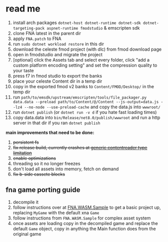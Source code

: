 # read me

1. install arch packages `dotnet-host dotnet-runtime dotnet-sdk dotnet-targeting-pack aspnet-runtime fmodstudio` & emscripten sdk
2. clone FNA latest in the parent dir
3. apply `FNA.patch` to FNA
4. run `sudo dotnet workload restore` in this dir
5. download the celeste fmod project (with dlc) from fmod download page
6. open in fmodstudio and migrate the project
7. [optional] click the Assets tab and select every folder, click "add a custom platform encoding setting" and set the compression quality to your taste
8. press f7 in fmod studio to export the banks
8. place your celeste Content dir in a temp dir
9. copy in the exported fmod v2 banks to `Content/FMOD/Desktop/` in the temp dir
10. run `path/to/emsdk/upstream/emscripten/tools/file_packager.py data.data --preload path/to/Content/@/Content --js-output=data.js --lz4 --no-node --use-preload-cache` and copy the data.js into `wwwroot/`
11. run `dotnet publish` (or `dotnet run -v d` if you hate fast loading times)
12. copy data.data into `bin/Release/net8.0/publish/wwwroot` and run a http server in that dir if you ran `dotnet publish`

**main improvements that need to be done:**
1. ~~persistent fs~~
2. ~~fix release build, currently crashes at [generic contentreader type limitation](<https://gist.github.com/TheSpydog/e94c8c23c01615a5a3b2cc1a0857415c#qa>)~~
3. ~~enable optimizations~~
4. threading so it no longer freezes
5. don't load all assets into memory, fetch on demand
6. ~~fix b-side cassete blocks~~

## fna game porting guide
1. decompile it
2. follow instructions over at [FNA.WASM.Sample](https://github.com/RedMike/FNA.WASM.Sample/wiki/Manually-setting-up-FNA-Project-for-WASM#set-up-wasm-project) to get a basic project up, replacing `MyGame` with the default xna `Game`
3. follow instructions from `FNA.WASM.Sample` for complex asset system
4. once assets are loading copy in the decompiled game and replace the default `Game` object, copy in anything the Main function does from the original game
